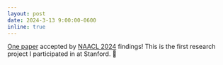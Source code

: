 ```yaml
---
layout: post
date: 2024-3-13 9:00:00-0600
inline: true
---
```


[One paper](https://openreview.net/forum?id=DoSQeeVlUO) accepted by [NAACL 2024](https://2024.naacl.org/) findings! This is the first research project I participated in at Stanford. 📃 
